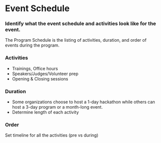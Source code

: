 # Event Schedule
### Identify what the event schedule and activities look like for the event.

The Program Schedule is the listing of activities, duration, and order of events during the program.


### Activities
- Trainings, Office hours
- Speakers/Judges/Volunteer prep
- Opening & Closing sessions

### Duration 
- Some organizations choose to host a 1-day hackathon while others can host a 3-day program or a month-long event.
- Determine length of each activity

### Order
Set timeline for all the activities (pre vs during)
